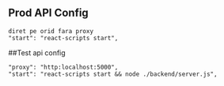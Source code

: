 ## Prod API Config 
    diret pe orid fara proxy
    "start": "react-scripts start",
  
##Test  api config  

    "proxy": "http:localhost:5000",
    "start": "react-scripts start && node ./backend/server.js",
   
